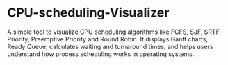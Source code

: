 # CPU-scheduling-Visualizer
A simple tool to visualize CPU scheduling algorithms like FCFS, SJF, SRTF, Priority, Preemptive Priority and Round Robin. It displays Gantt charts, Ready Queue, calculates waiting and turnaround times, and helps users understand how process scheduling works in operating systems.

